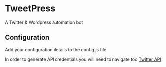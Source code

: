 # TweetPress 

A Twitter & Wordpress automation bot

## Configuration

Add your configuration details to the config.js file.   

In order to generate API credentials you will need to navigate too [Twitter API ](https://apps.twitter.com/app/new)


